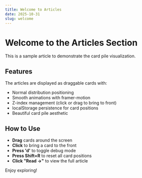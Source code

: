 ```yaml
---
title: Welcome to Articles
date: 2025-10-31
slug: welcome
---
```


# Welcome to the Articles Section

This is a sample article to demonstrate the card pile visualization.

## Features

The articles are displayed as draggable cards with:

- Normal distribution positioning
- Smooth animations with framer-motion
- Z-index management (click or drag to bring to front)
- localStorage persistence for card positions
- Beautiful card pile aesthetic

## How to Use

- **Drag** cards around the screen
- **Click** to bring a card to the front
- **Press 'd'** to toggle debug mode
- **Press Shift+R** to reset all card positions
- **Click "Read →"** to view the full article

Enjoy exploring!
